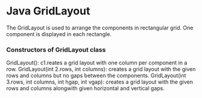 
# Java GridLayout
The GridLayout is used to arrange the components in rectangular grid. One component is displayed in each rectangle.

### Constructors of GridLayout class
GridLayout(): c1.reates a grid layout with one column per component in a row.
GridLayout(int 2.rows, int columns): creates a grid layout with the given rows and columns but no gaps between the components.
GridLayout(int 3.rows, int columns, int hgap, int vgap): creates a grid layout with the given rows and columns alongwith given horizontal and vertical gaps.